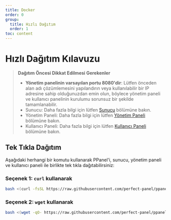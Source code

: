 ```yaml
---
title: Docker
order: 0
group:
  title: Hızlı Dağıtım
  order: 1
toc: content
---
```


# Hızlı Dağıtım Kılavuzu

> **Dağıtım Öncesi Dikkat Edilmesi Gerekenler**
>
> - **Yönetim panelinin varsayılan portu 8080'dir**: Lütfen önceden alan adı çözümlemesini yapılandırın veya kullanılabilir bir IP adresine sahip olduğunuzdan emin olun, böylece yönetim paneli ve kullanıcı panelinin kurulumu sorunsuz bir şekilde tamamlanabilir.
> - Sunucu: Daha fazla bilgi için lütfen [Sunucu](/guide/server) bölümüne bakın.
> - Yönetim Paneli: Daha fazla bilgi için lütfen [Yönetim Paneli](/guide/admin) bölümüne bakın.
> - Kullanıcı Paneli: Daha fazla bilgi için lütfen [Kullanıcı Paneli](/guide/user) bölümüne bakın.

## Tek Tıkla Dağıtım

Aşağıdaki herhangi bir komutu kullanarak PPanel'i, sunucu, yönetim paneli ve kullanıcı paneli ile birlikte tek tıkla dağıtabilirsiniz:

### Seçenek 1: `curl` kullanarak

```bash
bash <(curl -fsSL https://raw.githubusercontent.com/perfect-panel/ppanel-script/refs/heads/main/install.sh)
```

### Seçenek 2: `wget` kullanarak

```bash
bash <(wget -qO- https://raw.githubusercontent.com/perfect-panel/ppanel-script/refs/heads/main/install.sh)
```

